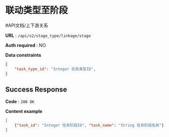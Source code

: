 # 联动类型至阶段
#API文档/上下游关系

**URL** : `/api/v2/stage_type/linkage/stage`

**Auth required** : NO

**Data constraints**

```json
{
    "task_type_id": "Integer 任务类型ID",
}
```

## Success Response

**Code** : `200 OK`

**Content example**

```json
[
    {"task_id": "Integer 任务阶段ID", "task_name": "String 任务阶段名称"}
]
```

